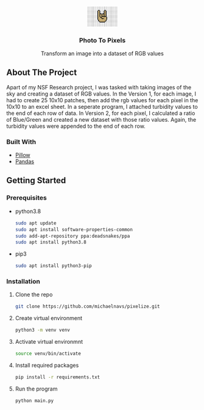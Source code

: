 <!-- PROJECT LOGO -->
<br />
<p align="center">
  <img src="./logo.jpeg" alt="Logo" width="80">

  <h3 align="center">Photo To Pixels</h3>

  <p align="center">
   Transform an image into a dataset of RGB values
  </p>
</p>

<!-- ABOUT THE PROJECT -->

## About The Project

Apart of my NSF Research project, I was tasked with taking images of the sky
and creating a dataset of RGB values. In the Version 1, for each image, I had
to create 25 10x10 patches, then add the rgb values for each pixel in the 10x10 to
an excel sheet. In a seperate program, I attached turbidity values to the end
of each row of data. In Version 2, for each pixel, I calculated a ratio of Blue/Green
and created a new dataset with those ratio values. Again, the turbidity values
were appended to the end of each row.

### Built With

- [Pillow](https://python-pillow.org/)
- [Pandas](https://pandas.pydata.org/)

<!-- GETTING STARTED -->

## Getting Started

### Prerequisites

- python3.8

  ```sh
  sudo apt update
  sudo apt install software-properties-common
  sudo add-apt-repository ppa:deadsnakes/ppa
  sudo apt install python3.8
  ```

- pip3
  ```sh
  sudo apt install python3-pip
  ```

### Installation

1. Clone the repo
   ```sh
   git clone https://github.com/michaelnavs/pixelize.git
   ```
2. Create virtual environment
   ```sh
   python3 -m venv venv
   ```
3. Activate virtual environmnt
   ```sh
   source venv/bin/activate
   ```
4. Install required packages

   ```sh
   pip install -r requirements.txt
   ```

5. Run the program
   ```
   python main.py
   ```
